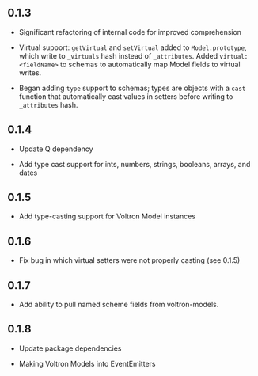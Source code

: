 ## 0.1.3

* Significant refactoring of internal code for improved comprehension

* Virtual support: `getVirtual` and `setVirtual` added to `Model.prototype`, which
write to `_virtuals` hash instead of `_attributes`. Added `virtual: <fieldName>` to
schemas to automatically map Model fields to virtual writes.

* Began adding `type` support to schemas; types are objects with a `cast` function that
automatically cast values in setters before writing to `_attributes` hash.

## 0.1.4

* Update Q dependency

* Add type cast support for ints, numbers, strings, booleans, arrays, and dates

## 0.1.5

* Add type-casting support for Voltron Model instances

## 0.1.6

* Fix bug in which virtual setters were not properly casting (see 0.1.5)

## 0.1.7

* Add ability to pull named scheme fields from voltron-models.

## 0.1.8

* Update package dependencies

* Making Voltron Models into EventEmitters
